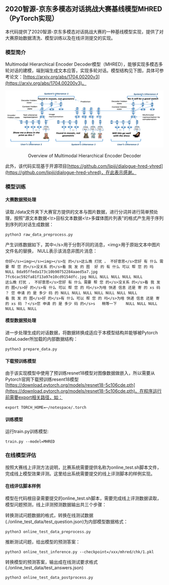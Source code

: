 ## 2020智源-京东多模态对话挑战大赛基线模型MHRED （PyTorch实现）

本代码提供了2020智源-京东多模态对话挑战大赛的一种基线模型实现，提供了对大赛原始数据清洗、模型训练以及在线评测提交的实现。

### 模型简介
Multimodal Hierarchical Encoder Decoder模型（MHRED），能够实现多模态多轮对话的建模，端到端生成文本应答，实现多轮对话。模型结构见下图，具体可参考论文：[https://arxiv.org/abs/1704.00200v3](https://arxiv.org/abs/1704.00200v3)。

![./icons/1.png](./icons/1.png)
<p align="center">
Overview of Multimodal Hierarchical Encoder Decoder
</p>

此外，该代码实现基于开源项目[https://github.com/lipiji/dialogue-hred-vhred](https://github.com/lipiji/dialogue-hred-vhred)，在此表示感谢。

### 模型训练

#### 大赛数据预处理
读取./data文件夹下大赛官方提供的文本与图片数据，进行分词并进行简单预处理，按照"源文本数据<\t>目标文本数据<\t>多媒体图片列表"的格式产生用于序列到序列的对话生成数据：

    python3 raw_data_preprocess.py
产生训练数据如下，其中\</s\>用于分割不同的消息，\<img\>用于原始文本中图片文件名的替换， NULL表示该消息非图片消息：

    你好</s><img></s><img></s>在 的</s>这么晚 打扰 ， 不好意思</s>您好 有 什么 需要 帮 您 的</s>没关系 的</s>看 我 发 的 图	好 的 有 什么 可以 帮 您 的 吗	NULL 8da95ffeda173c10b90752284aaed5a7.jpg 7fc6cac592fa81f13a97e10cd9154dfc.jpg NULL NULL NULL NULL NULL
    这么晚 打扰 ， 不好意思</s>您好 有 什么 需要 帮 您 的</s>没关系 的</s>看 我 发 的 图</s>好 的</s>有 什么 可以 帮 您 的 吗</s>为啥 快递 信息 还是 寄 的 xs 码 ？	您 申请 的 是 多少 码 的	NULL NULL NULL NULL NULL NULL NULL
    看 我 发 的 图</s>好 的</s>有 什么 可以 帮 您 的 吗</s>为啥 快递 信息 还是 寄 的 xs 码 ？</s>您 申请 的 是 多少 码 的</s>s	稍等一下	NULL NULL NULL NULL NULL NULL


#### 模型数据预处理
进一步处理生成的对话数据，将数据转换成适应于本模型结构并能够被Pytorch DataLoader所加载的内部数据结构：  

    python3 prepare_data.py

#### 下载预训练模型  
由于该实现模型中使用了预训练resnet18模型对图像数据做嵌入，所以需要从Pytorch官网下载预训练resent18模型[https://download.pytorch.org/models/resnet18-5c106cde.pth](https://download.pytorch.org/models/resnet18-5c106cde.pth)。在程序运行前需要export相关路径，如：

    export TORCH_HOME=~/notespace/.torch

#### 训练模型  
  运行train.py训练模型:

    train.py --model=MHRED


### 在线模型评估  

按照大赛线上评测方法说明，比赛系统需要提供名称为online_test.sh脚本文件，完成线上模型效果评测。这里给出系统需要提交的线上评测脚本的样例实现。

#### 在线评估脚本样例  

模型在代码根目录需要提交的online_test.sh脚本，需要完成线上评测数据读取，模型问题预测，线上评测预测数据输出共三个步骤：  

  转换测试问题数据的格式，转换在线测试数据(./online_test_data/test_question.json)为内部模型数据格式：  

    python3 online_test_data_preprocess.py
  
  推断测试问题，给出模型的预测答案：  

    python3 online_test_inference.py --checkpoint=/xxx/mhred/chk/1.pkl

  转换模型的预测答案，输出成在线测试要求格式(./online_test_data/test_answers.json)  

    python3 online_test_data_postprocess.py
  

